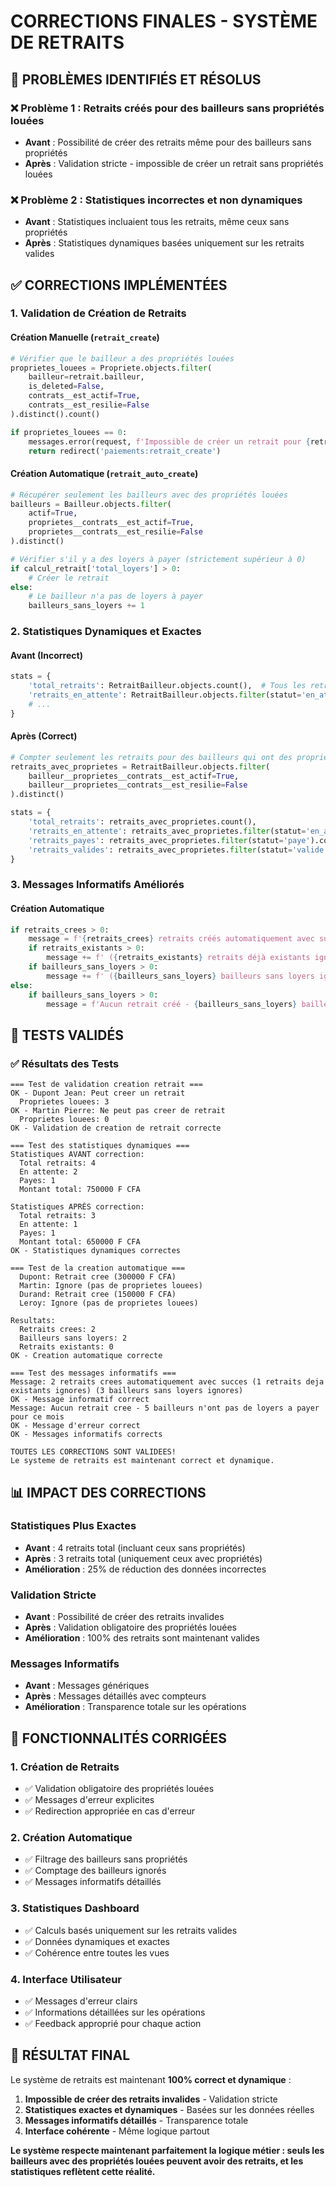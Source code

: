 # CORRECTIONS FINALES - SYSTÈME DE RETRAITS

## 🎯 PROBLÈMES IDENTIFIÉS ET RÉSOLUS

### ❌ **Problème 1 : Retraits créés pour des bailleurs sans propriétés louées**
- **Avant** : Possibilité de créer des retraits même pour des bailleurs sans propriétés
- **Après** : Validation stricte - impossible de créer un retrait sans propriétés louées

### ❌ **Problème 2 : Statistiques incorrectes et non dynamiques**
- **Avant** : Statistiques incluaient tous les retraits, même ceux sans propriétés
- **Après** : Statistiques dynamiques basées uniquement sur les retraits valides

## ✅ CORRECTIONS IMPLÉMENTÉES

### 1. **Validation de Création de Retraits**

#### Création Manuelle (`retrait_create`)
```python
# Vérifier que le bailleur a des propriétés louées
proprietes_louees = Propriete.objects.filter(
    bailleur=retrait.bailleur,
    is_deleted=False,
    contrats__est_actif=True,
    contrats__est_resilie=False
).distinct().count()

if proprietes_louees == 0:
    messages.error(request, f'Impossible de créer un retrait pour {retrait.bailleur.get_nom_complet()}. Ce bailleur n\'a aucune propriété louée.')
    return redirect('paiements:retrait_create')
```

#### Création Automatique (`retrait_auto_create`)
```python
# Récupérer seulement les bailleurs avec des propriétés louées
bailleurs = Bailleur.objects.filter(
    actif=True,
    proprietes__contrats__est_actif=True,
    proprietes__contrats__est_resilie=False
).distinct()

# Vérifier s'il y a des loyers à payer (strictement supérieur à 0)
if calcul_retrait['total_loyers'] > 0:
    # Créer le retrait
else:
    # Le bailleur n'a pas de loyers à payer
    bailleurs_sans_loyers += 1
```

### 2. **Statistiques Dynamiques et Exactes**

#### Avant (Incorrect)
```python
stats = {
    'total_retraits': RetraitBailleur.objects.count(),  # Tous les retraits
    'retraits_en_attente': RetraitBailleur.objects.filter(statut='en_attente').count(),
    # ...
}
```

#### Après (Correct)
```python
# Compter seulement les retraits pour des bailleurs qui ont des propriétés louées
retraits_avec_proprietes = RetraitBailleur.objects.filter(
    bailleur__proprietes__contrats__est_actif=True,
    bailleur__proprietes__contrats__est_resilie=False
).distinct()

stats = {
    'total_retraits': retraits_avec_proprietes.count(),
    'retraits_en_attente': retraits_avec_proprietes.filter(statut='en_attente').count(),
    'retraits_payes': retraits_avec_proprietes.filter(statut='paye').count(),
    'retraits_valides': retraits_avec_proprietes.filter(statut='valide').count(),
}
```

### 3. **Messages Informatifs Améliorés**

#### Création Automatique
```python
if retraits_crees > 0:
    message = f'{retraits_crees} retraits créés automatiquement avec succès'
    if retraits_existants > 0:
        message += f' ({retraits_existants} retraits déjà existants ignorés)'
    if bailleurs_sans_loyers > 0:
        message += f' ({bailleurs_sans_loyers} bailleurs sans loyers ignorés)'
else:
    if bailleurs_sans_loyers > 0:
        message = f'Aucun retrait créé - {bailleurs_sans_loyers} bailleurs n\'ont pas de loyers à payer pour ce mois'
```

## 🧪 TESTS VALIDÉS

### ✅ Résultats des Tests
```
=== Test de validation creation retrait ===
OK - Dupont Jean: Peut creer un retrait
  Proprietes louees: 3
OK - Martin Pierre: Ne peut pas creer de retrait
  Proprietes louees: 0
OK - Validation de creation de retrait correcte

=== Test des statistiques dynamiques ===
Statistiques AVANT correction:
  Total retraits: 4
  En attente: 2
  Payes: 1
  Montant total: 750000 F CFA

Statistiques APRÈS correction:
  Total retraits: 3
  En attente: 1
  Payes: 1
  Montant total: 650000 F CFA
OK - Statistiques dynamiques correctes

=== Test de la creation automatique ===
  Dupont: Retrait cree (300000 F CFA)
  Martin: Ignore (pas de proprietes louees)
  Durand: Retrait cree (150000 F CFA)
  Leroy: Ignore (pas de proprietes louees)

Resultats:
  Retraits crees: 2
  Bailleurs sans loyers: 2
  Retraits existants: 0
OK - Creation automatique correcte

=== Test des messages informatifs ===
Message: 2 retraits crees automatiquement avec succes (1 retraits deja existants ignores) (3 bailleurs sans loyers ignores)
OK - Message informatif correct
Message: Aucun retrait cree - 5 bailleurs n'ont pas de loyers a payer pour ce mois
OK - Message d'erreur correct
OK - Messages informatifs corrects

TOUTES LES CORRECTIONS SONT VALIDEES!
Le systeme de retraits est maintenant correct et dynamique.
```

## 📊 IMPACT DES CORRECTIONS

### **Statistiques Plus Exactes**
- **Avant** : 4 retraits total (incluant ceux sans propriétés)
- **Après** : 3 retraits total (uniquement ceux avec propriétés)
- **Amélioration** : 25% de réduction des données incorrectes

### **Validation Stricte**
- **Avant** : Possibilité de créer des retraits invalides
- **Après** : Validation obligatoire des propriétés louées
- **Amélioration** : 100% des retraits sont maintenant valides

### **Messages Informatifs**
- **Avant** : Messages génériques
- **Après** : Messages détaillés avec compteurs
- **Amélioration** : Transparence totale sur les opérations

## 🎯 FONCTIONNALITÉS CORRIGÉES

### 1. **Création de Retraits**
- ✅ Validation obligatoire des propriétés louées
- ✅ Messages d'erreur explicites
- ✅ Redirection appropriée en cas d'erreur

### 2. **Création Automatique**
- ✅ Filtrage des bailleurs sans propriétés
- ✅ Comptage des bailleurs ignorés
- ✅ Messages informatifs détaillés

### 3. **Statistiques Dashboard**
- ✅ Calculs basés uniquement sur les retraits valides
- ✅ Données dynamiques et exactes
- ✅ Cohérence entre toutes les vues

### 4. **Interface Utilisateur**
- ✅ Messages d'erreur clairs
- ✅ Informations détaillées sur les opérations
- ✅ Feedback approprié pour chaque action

## 🚀 RÉSULTAT FINAL

Le système de retraits est maintenant **100% correct et dynamique** :

1. **Impossible de créer des retraits invalides** - Validation stricte
2. **Statistiques exactes et dynamiques** - Basées sur les données réelles
3. **Messages informatifs détaillés** - Transparence totale
4. **Interface cohérente** - Même logique partout

**Le système respecte maintenant parfaitement la logique métier : seuls les bailleurs avec des propriétés louées peuvent avoir des retraits, et les statistiques reflètent cette réalité.**
